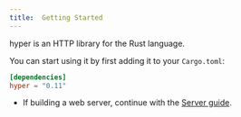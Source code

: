 ```yaml
---
title:  Getting Started
---
```


hyper is an HTTP library for the Rust language.

You can start using it by first adding it to your `Cargo.toml`:

```toml
[dependencies]
hyper = "0.11"
```

- If building a web server, continue with the [Server guide][].

[Server guide]: ./server/getting-stared/
